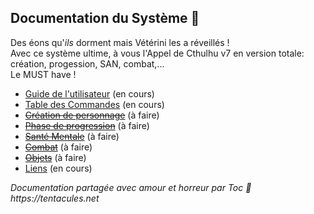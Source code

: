 ## Documentation du Système :squid:

Des éons qu'_ils_ dorment mais Vétérini les a réveillés !\
Avec ce système ultime, à vous l'Appel de Cthulhu v7 en version totale: création, progession, SAN, combat,...\
Le MUST have !

* [Guide de l'utilisateur](./users-guide.md) (en cours)
* [Table des Commandes](./commands_cheat_sheet.md) (en cours)
* ~~[Création de personnage](./character_creation.md)~~ (à faire)
* ~~[Phase de progression](./chardev.md)~~ (à faire)
* ~~[Santé Mentale](./sanity.md)~~ (à faire)
* ~~[Combat](./combat.md)~~ (à faire)
* ~~[Objets](./items.md)~~ (à faire)
* [Liens](./links.md) (en cours)

_Documentation partagée avec amour et horreur par Toc :squid: https://tentacules.net_
